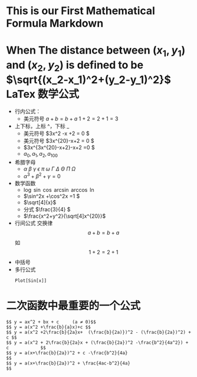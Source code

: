 This is our First Mathematical Formula Markdown
========
When
The distance between $(x_1,y_1)$ and $(x_2,y_2)$ is
defined to be $\sqrt{(x_2-x_1)^2+(y_2-y_1)^2}$
LaTex 数学公式
========
- 行内公式：
    - 美元符号 $a+b=b+a$ $1+2=2+1=3$
- 上下标，上标 ^，下标 _
    - 美元符号 $3x^2 -x +2 = 0 $
    - 美元符号 $3x^{20}-x+2 = 0 $
    - $3x^{3x^{20}-x+2}-x+2 =0 $
    - $a_0, a_1,a_2,a_{100}$
- 希腊字母
    - $\alpha$ $\beta$ $\gamma$ $\epsilon$ $\pi$ $\omega$ $\Gamma$ $\Delta$ $\Theta$ $\Pi$ $\Omega$
    - $\alpha^3 +\beta^2 +\gamma = 0$
- 数学函数
    - $\log$ $\sin$ $\cos$ $\arcsin$ $\arccos$ $\ln$
    - $\sin^2x +\cos^2x =1 $
    - $\sqrt[4]{x}$
    - 分式 $\frac{3}{4} $
    - $\frac{x^2+y^2}{\sqrt[4]x^{20}}$
- 行间公式
交换律 $$ a+b=b+a$$ 如 $$1+2=2+1$$
- 中括号
- 多行公式
    ```
    Plot[Sin[x]]
    ```
 二次函数中最重要的一个公式
========
    $$ y = ax^2 + bx + c     (a ≠ 0)$$
    $$ y = a(x^2 +\frac{b}{a}x)+c $$
    $$ y = a(x^2 +2\frac{b}{2a}x+  (\frac{b}{2a)})^2 - (\frac{b}{2a})^2) + c $$
    $$ y = a(x^2 + 2\frac{b}{2a}x + (\frac{b}{2a})^2 -\frac{b^2}{4a^2}) + c            $$
    $$ y = a(x+\frac{b}{2a})^2 + c -\frac{b^2}{4a}                                 $$
    $$ y = a(x+\frac{b}{2a})^2 + \frac{4ac-b^2}{4a}                                            $$   


